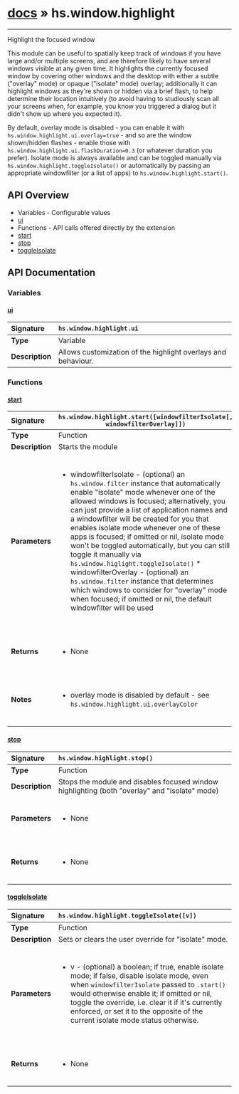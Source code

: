 # [docs](index.md) » hs.window.highlight
---

Highlight the focused window

This module can be useful to spatially keep track of windows if you have large and/or multiple screens, and are
therefore likely to have several windows visible at any given time.
It highlights the currently focused window by covering other windows and the desktop with either a subtle
("overlay" mode) or opaque ("isolate" mode) overlay; additionally it can highlight windows as they're shown
or hidden via a brief flash, to help determine their location intuitively (to avoid having to studiously scan
all your screens when, for example, you know you triggered a dialog but it didn't show up where you expected it).

By default, overlay mode is disabled - you can enable it with `hs.window.highlight.ui.overlay=true` - and so are
the window shown/hidden flashes - enable those with `hs.window.highlight.ui.flashDuration=0.3` (or whatever duration
you prefer). Isolate mode is always available and can be toggled manually via `hs.window.highlight.toggleIsolate()`
or automatically by passing an appropriate windowfilter (or a list of apps) to `hs.window.highlight.start()`.

## API Overview
* Variables - Configurable values
 * [ui](#ui)
* Functions - API calls offered directly by the extension
 * [start](#start)
 * [stop](#stop)
 * [toggleIsolate](#toggleisolate)

## API Documentation

### Variables

#### [ui](#ui)
| <span style="float: left;">**Signature**</span> | <span style="float: left;">`hs.window.highlight.ui` </span>                                                          |
| -----------------------------------------------------|---------------------------------------------------------------------------------------------------------|
| **Type**                                             | Variable                                                                                         |
| **Description**                                      | Allows customization of the highlight overlays and behaviour.                                                                                         |

### Functions

#### [start](#start)
| <span style="float: left;">**Signature**</span> | <span style="float: left;">`hs.window.highlight.start([windowfilterIsolate[, windowfilterOverlay]])` </span>                                                          |
| -----------------------------------------------------|---------------------------------------------------------------------------------------------------------|
| **Type**                                             | Function                                                                                         |
| **Description**                                      | Starts the module                                                                                         |
| **Parameters**                                       | <ul><br /><li>windowfilterIsolate - (optional) an <code>hs.window.filter</code> instance that automatically enable "isolate" mode   whenever one of the allowed windows is focused; alternatively, you can just provide a list of application   names and a windowfilter will be created for you that enables isolate mode whenever one of these apps is focused;   if omitted or nil, isolate mode won't be toggled automatically, but you can still toggle it manually via   <code>hs.window.higlight.toggleIsolate()</code> * windowfilterOverlay - (optional) an <code>hs.window.filter</code> instance that determines which windows to consider   for "overlay" mode when focused; if omitted or nil, the default windowfilter will be used</li><br /></ul>                                        |
| **Returns**                                          | <ul><br /><li>None</li><br /></ul>                                           |
| **Notes**                                            | <ul><br /><li>overlay mode is disabled by default - see <code>hs.window.highlight.ui.overlayColor</code></li><br /></ul>                                             |

#### [stop](#stop)
| <span style="float: left;">**Signature**</span> | <span style="float: left;">`hs.window.highlight.stop()` </span>                                                          |
| -----------------------------------------------------|---------------------------------------------------------------------------------------------------------|
| **Type**                                             | Function                                                                                         |
| **Description**                                      | Stops the module and disables focused window highlighting (both "overlay" and "isolate" mode)                                                                                         |
| **Parameters**                                       | <ul><br /><li>None</li><br /></ul>                                        |
| **Returns**                                          | <ul><br /><li>None</li><br /></ul>                                           |

#### [toggleIsolate](#toggleisolate)
| <span style="float: left;">**Signature**</span> | <span style="float: left;">`hs.window.highlight.toggleIsolate([v])` </span>                                                          |
| -----------------------------------------------------|---------------------------------------------------------------------------------------------------------|
| **Type**                                             | Function                                                                                         |
| **Description**                                      | Sets or clears the user override for "isolate" mode.                                                                                         |
| **Parameters**                                       | <ul><br /><li>v - (optional) a boolean; if true, enable isolate mode; if false, disable isolate mode,   even when <code>windowfilterIsolate</code> passed to <code>.start()</code> would otherwise enable it; if omitted or nil,   toggle the override, i.e. clear it if it's currently enforced, or set it to the opposite of the current   isolate mode status otherwise.</li><br /></ul>                                        |
| **Returns**                                          | <ul><br /><li>None</li><br /></ul>                                           |

